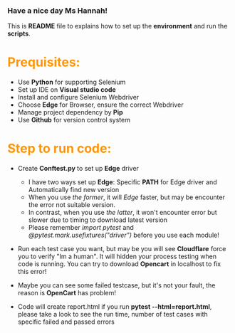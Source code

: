 ### Have a nice day Ms Hannah!

This is **README** file to explains how to set up the **environment** and run the **scripts**.

<h1 style="color:#fe9600;"> Prequisites: </h1>

 - Use **Python** for supporting Selenium
 - Set up IDE on **Visual studio code**
 - Install and configure Selenium Webdriver
 - Choose **Edge** for Browser, ensure the correct Webdriver
 - Manage project dependency by **Pip**
 - Use **Github** for version control system


<h1 style="color:#fe9600;"> Step to run code: </h1>

 - Create **Conftest.py** to set up **Edge** driver
    - I have two ways set up **Edge**: Specific **PATH** for Edge driver and Automatically find new version
    - When you use *the former*, it will *Edge* faster, but may be encounter the error not suitable version.
    - In contrast, when you use *the latter*, it won't encounter error but slower due to timing to download latest version
    - Please remember *import pytest* and *@pytest.mark.usefixtures("driver")* before you use each module!

 - Run each test case you want, but may be you will see **Cloudflare** force you to verify "Im a human". It will hidden your process testing when code is running. You can try to download **Opencart** in localhost to fix this error!
 - Maybe you can see some failed testcase, but it's not your fault, the reason is **OpenCart** has problem!
 - Code will create report.html if you run **pytest --html=report.html**, please take a look to see the run time, number of test cases with specific failed and passed errors